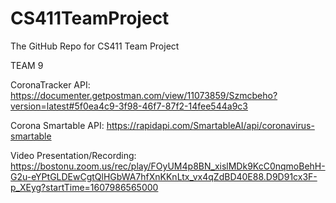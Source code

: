 # CS411TeamProject
The GitHub Repo for CS411 Team Project

TEAM 9

CoronaTracker API: https://documenter.getpostman.com/view/11073859/Szmcbeho?version=latest#5f0ea4c9-3f98-46f7-87f2-14fee544a9c3

Corona Smartable API: https://rapidapi.com/SmartableAI/api/coronavirus-smartable

Video Presentation/Recording: https://bostonu.zoom.us/rec/play/FOyUM4p8BN_xislMDk9KcC0nqmoBehH-G2u-eYPtGLDEwCgtQlHGbWA7hfXnKKnLtx_vx4qZdBD40E88.D9D91cx3F-p_XEyg?startTime=1607986565000
